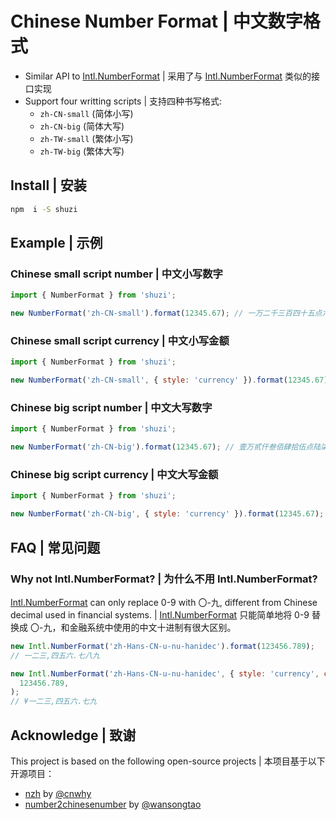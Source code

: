 # Chinese Number Format | 中文数字格式

- Similar API to [Intl.NumberFormat] | 采用了与 [Intl.NumberFormat] 类似的接口实现
- Support four writting scripts | 支持四种书写格式:
  - `zh-CN-small` (简体小写)
  - `zh-CN-big` (简体大写)
  - `zh-TW-small` (繁体小写)
  - `zh-TW-big` (繁体大写)

## Install | 安装

```bash
npm  i -S shuzi
```

## Example | 示例

### Chinese small script number | 中文小写数字

```js
import { NumberFormat } from 'shuzi';

new NumberFormat('zh-CN-small').format(12345.67); // 一万二千三百四十五点六七
```

### Chinese small script currency | 中文小写金额

```js
import { NumberFormat } from 'shuzi';

new NumberFormat('zh-CN-small', { style: 'currency' }).format(12345.67); // 一万二千三百四十五元六角七分
```

### Chinese big script number | 中文大写数字

```js
import { NumberFormat } from 'shuzi';

new NumberFormat('zh-CN-big').format(12345.67); // 壹万贰仟叁佰肆拾伍点陆柒
```

### Chinese big script currency | 中文大写金额

```js
import { NumberFormat } from 'shuzi';

new NumberFormat('zh-CN-big', { style: 'currency' }).format(12345.67); // 壹万贰仟叁佰肆拾伍圆陆角柒分
```

## FAQ | 常见问题

### Why not Intl.NumberFormat? | 为什么不用 Intl.NumberFormat?

[Intl.NumberFormat] can only replace 0-9 with 〇-九, different from Chinese decimal used in financial
systems. | [Intl.NumberFormat] 只能简单地将 0-9 替换成 〇-九，和金融系统中使用的中文十进制有很大区别。

```js
new Intl.NumberFormat('zh-Hans-CN-u-nu-hanidec').format(123456.789);
// 一二三,四五六.七八九

new Intl.NumberFormat('zh-Hans-CN-u-nu-hanidec', { style: 'currency', currency: 'CNY' }).format(
  123456.789,
);
// ¥一二三,四五六.七九
```

## Acknowledge | 致谢

This project is based on the following open-source projects | 本项目基于以下开源项目：

- [nzh](https://github.com/cnwhy/nzh) by [@cnwhy](https://github.com/cnwhy)
- [number2chinesenumber](https://github.com/wansongtao/chinese-number) by [@wansongtao](https://github.com/wansongtao)

[Intl.NumberFormat]: https://developer.mozilla.org/docs/Web/JavaScript/Reference/Global_Objects/Intl/NumberFormat
